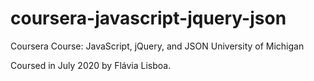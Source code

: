 # coursera-javascript-jquery-json


Coursera Course: JavaScript, jQuery, and JSON
University of Michigan


Coursed in July 2020 by Flávia Lisboa.


